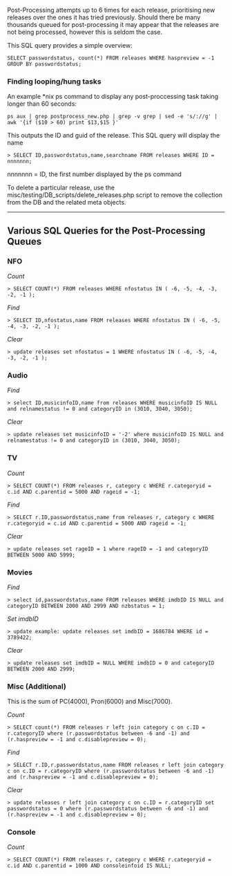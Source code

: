 Post-Processing attempts up to 6 times for each release, prioritising new releases over the ones it has tried previously. Should there be many thousands queued for post-processing it may appear that the releases are not being processed, however this is seldom the case.

This SQL query provides a simple overview:

```
SELECT passwordstatus, count(*) FROM releases WHERE haspreview = -1 GROUP BY passwordstatus;
```


### Finding looping/hung tasks

An example *nix ps command to display any post-proccessing task taking longer than 60 seconds:
```
ps aux | grep postprocess_new.php | grep -v grep | sed -e 's/://g' | awk '{if ($10 > 60) print $13,$15 }'
```

This outputs the ID and guid of the release. This SQL query will display the name
```
> SELECT ID,passwordstatus,name,searchname FROM releases WHERE ID = nnnnnnn;
```
nnnnnnn = ID, the first number displayed by the ps command

To delete a particular release, use the misc/testing/DB_scripts/delete_releases.php script to remove the collection from the DB and the related meta objects.


***

## Various SQL Queries for the Post-Processing Queues

### NFO
_Count_
```
> SELECT COUNT(*) FROM releases WHERE nfostatus IN ( -6, -5, -4, -3, -2, -1 );
```
 
_Find_
```
> SELECT ID,nfostatus,name FROM releases WHERE nfostatus IN ( -6, -5, -4, -3, -2, -1 );
```

_Clear_
```
> update releases set nfostatus = 1 WHERE nfostatus IN ( -6, -5, -4, -3, -2, -1 );
```

### Audio
_Find_
```
> select ID,musicinfoID,name from releases WHERE musicinfoID IS NULL and relnamestatus != 0 and categoryID in (3010, 3040, 3050);
```

_Clear_
```
> update releases set musicinfoID = '-2' where musicinfoID IS NULL and relnamestatus != 0 and categoryID in (3010, 3040, 3050);
```

### TV
_Count_
```
> SELECT COUNT(*) FROM releases r, category c WHERE r.categoryid = c.id AND c.parentid = 5000 AND rageid = -1;
```

_Find_
```
> SELECT r.ID,passwordstatus,name from releases r, category c WHERE r.categoryid = c.id AND c.parentid = 5000 AND rageid = -1;
```

_Clear_
```
> update releases set rageID = 1 where rageID = -1 and categoryID BETWEEN 5000 AND 5999;
```

### Movies
_Find_
```
> select id,passwordstatus,name FROM releases WHERE imdbID IS NULL and categoryID BETWEEN 2000 AND 2999 AND nzbstatus = 1;
```

_Set imdbID_
```
> update example: update releases set imdbID = 1686784 WHERE id = 3789422; 
```

_Clear_
```
> update releases set imdbID = NULL WHERE imdbID = 0 and categoryID BETWEEN 2000 AND 2999; 
```

### Misc (Additional)
This is the sum of PC(4000), Pron(6000) and Misc(7000).

_Count_
```
> SELECT count(*) FROM releases r left join category c on c.ID = r.categoryID where (r.passwordstatus between -6 and -1) and (r.haspreview = -1 and c.disablepreview = 0);
```
_Find_
```
> SELECT r.ID,r.passwordstatus,name FROM releases r left join category c on c.ID = r.categoryID where (r.passwordstatus between -6 and -1) and (r.haspreview = -1 and c.disablepreview = 0);
```

_Clear_
```
> update releases r left join category c on c.ID = r.categoryID set passwordstatus = 0 where (r.passwordstatus between -6 and -1) and (r.haspreview = -1 and c.disablepreview = 0);
```


### Console
_Count_
```
> SELECT COUNT(*) FROM releases r, category c WHERE r.categoryid = c.id AND c.parentid = 1000 AND consoleinfoid IS NULL;
```